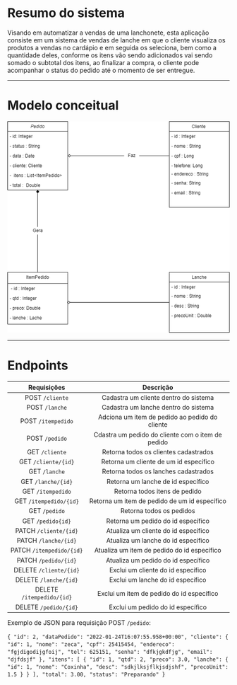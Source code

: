 # Resumo do sistema

Visando em automatizar a vendas de uma lanchonete, esta aplicação consiste em um sistema de vendas de lanche em que o cliente visualiza os produtos a vendas no cardápio e em seguida os seleciona, bem como a quantidade deles, conforme os itens vão sendo adicionados vai sendo somado o subtotal dos itens, ao finalizar a compra, o cliente pode acompanhar o status do pedido até o momento de ser entregue.
_____________

# Modelo conceitual

![classesJSnackbar.drawio.png](classesJSnackbar.drawio.png)

_____________

# Endpoints

 Requisições | Descrição
:---------: | :------------------: 
 POST `/cliente` | Cadastra um cliente dentro do sistema
 POST `/lanche` | Cadastra um lanche dentro do sistema
 POST `/itempedido` | Adciona um item de pedido ao pedido do cliente
 POST `/pedido` | Cdastra um pedido do cliente com o item de pedido
 GET `/cliente` | Retorna todos os clientes cadastrados
 GET `/cliente/{id}` | Retorna um cliente de um id específico
 GET `/lanche` | Retorna todos os lanches cadastrados
 GET `/lanche/{id}` | Retorna um lanche de id específico
 GET `/itempedido` | Retorna todos itens de pedido 
 GET `/itempedido/{id}` | Retorna um item de pedido de um id específico
 GET `/pedido` | Retorna todos os pedidos
 GET `/pedido{id}` | Retorna um pedido do id específico
 PATCH `/cliente/{id}`| Atualiza um cliente do id específico
 PATCH `/lanche/{id}` | Atualiza um lanche do id específico
 PATCH `/itempedido/{id}`  | Atualiza um item de pedido do id específico
 PATCH `/pedido/{id}` | Atualiza um pedido do id específico
 DELETE `/cliente/{id}`| Exclui um cliente do id específico
 DELETE `/lanche/{id}` | Exclui um lanche do id específico
 DELETE `/itempedido/{id}`  | Exclui um item de pedido do id específico
 DELETE `/pedido/{id}` | Exclui um pedido do id específico

Exemplo de JSON para requisição POST `/pedido`:

`{
    "id": 2,
    "dataPedido": "2022-01-24T16:07:55.958+00:00",
    "cliente": {
        "id": 1,
            "nome": "zeca",
            "cpf": 25415454,
            "endereco": "fgjdigodijgfoij",
            "tel": 625151,
            "senha": "dfkjgkdfjg",
            "email": "djfdsjf"
    },
    "itens": [
        {
                "id": 1,
                "qtd": 2,
                "preco": 3.0,
                "lanche": {
                    "id": 1,
                    "nome": "Coxinha",
                    "desc": "sdkjlksjflkjsdjshf",
                    "precoUnit": 1.5
                }
        }
    ],
    "total": 3.00,
    "status": "Preparando"
}`

